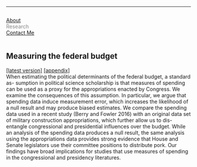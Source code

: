 <hr>
<div class="row">
  <div class="column left" style="color:#888">
    <p><a href="https://leahrosenstiel.github.io">About</a> <br> Research <br> <a href="contactme"> Contact Me</a> </p>
  </div>
  <div class="column right">
    <h2>Measuring the federal budget</h2> <p> <a href = "leahrosenstiel.github.io/measuring_federal_budget_mpsa.pdf">[latest version]</a> <a href="leahrosenstiel.github.io/appendix_measuring_federal_budget_mpsa.pdf"> [appendix]</a> <br> When estimating the political determinants of the federal budget, a standard as- sumption in political science scholarship is that measures of spending can be used as a proxy for the appropriations enacted by Congress. We examine the consequences of this assumption. In particular, we argue that spending data induce measurement error, which increases the likelihood of a null result and may produce biased estimates. We compare the spending data used in a recent study (Berry and Fowler 2016) with an original data set of military construction appropriations, which further allow us to dis- entangle congressional and presidential influences over the budget. While an analysis of the spending data produces a null result, the same analysis using the appropriations data provides strong evidence that House and Senate legislators use their committee positions to distribute pork. Our findings have broad implications for studies that use measures of spending in the congressional and presidency literatures. </p>
  </div>
</div>

